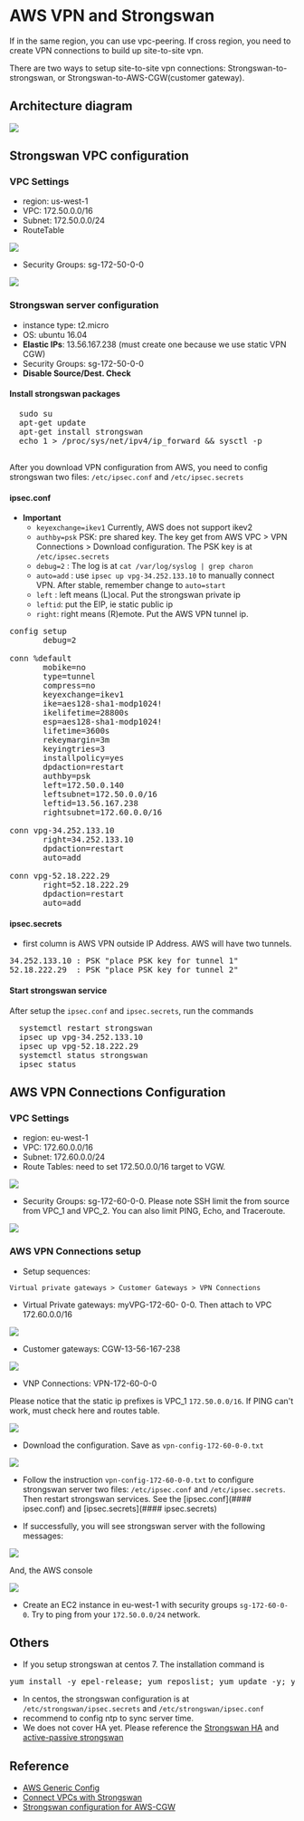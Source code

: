 # AWS VPN and Strongswan

If in the same region, you can use vpc-peering. If cross region, you need to create VPN connections to build up site-to-site vpn.

There are two ways to setup site-to-site vpn connections: Strongswan-to-strongswan, or Strongswan-to-AWS-CGW(customer gateway).

## Architecture diagram

![](/images/dg-strongswan.png)

## Strongswan VPC configuration

### VPC Settings
  * region: us-west-1
  * VPC: 172.50.0.0/16
  * Subnet: 172.50.0.0/24
  * RouteTable

  ![](/images/rtb-172-50-0-0.png)

  * Security Groups: sg-172-50-0-0

  ![](/images/sg-172-50-0-0.png)

### Strongswan server configuration
  * instance type: t2.micro
  * OS: ubuntu 16.04
  * **Elastic IPs**: 13.56.167.238 (must create one because we use static VPN CGW)
  * Security Groups: sg-172-50-0-0
  * **Disable Source/Dest. Check**

#### Install strongswan packages
  <pre>
  sudo su
  apt-get update
  apt-get install strongswan
  echo 1 > /proc/sys/net/ipv4/ip_forward && sysctl -p
  </pre>

After you download VPN configuration from AWS, you need to config strongswan two files: `/etc/ipsec.conf` and `/etc/ipsec.secrets`

#### ipsec.conf
   * **Important**
      * `keyexchange=ikev1` Currently, AWS does not support ikev2
      * `authby=psk` PSK: pre shared key. The key get from AWS VPC > VPN Connections > Download configuration. The PSK key is at `/etc/ipsec.secrets`
      * `debug=2` : The log is at `cat /var/log/syslog | grep charon`
      * `auto=add` : use `ipsec up vpg-34.252.133.10` to manually connect VPN. After stable, remember change to `auto=start`
      * `left` : left means (L)ocal. Put the strongswan private ip
      * `leftid`: put the EIP, ie static public ip
      * `right`: right means (R)emote. Put the AWS VPN tunnel ip.

<pre>
config setup
       debug=2

conn %default
       mobike=no
       type=tunnel
       compress=no
       keyexchange=ikev1
       ike=aes128-sha1-modp1024!
       ikelifetime=28800s
       esp=aes128-sha1-modp1024!
       lifetime=3600s
       rekeymargin=3m
       keyingtries=3
       installpolicy=yes
       dpdaction=restart
       authby=psk
       left=172.50.0.140
       leftsubnet=172.50.0.0/16
       leftid=13.56.167.238
       rightsubnet=172.60.0.0/16

conn vpg-34.252.133.10
       right=34.252.133.10
       dpdaction=restart
       auto=add

conn vpg-52.18.222.29
       right=52.18.222.29
       dpdaction=restart
       auto=add
</pre>

#### ipsec.secrets
   * first column is AWS VPN outside IP Address. AWS will have two tunnels.

<pre>
34.252.133.10 : PSK "place PSK key for tunnel 1"
52.18.222.29  : PSK "place PSK key for tunnel 2"
</pre>

#### Start strongswan service
 After setup the `ipsec.conf` and `ipsec.secrets`, run the commands

<pre>
  systemctl restart strongswan
  ipsec up vpg-34.252.133.10
  ipsec up vpg-52.18.222.29
  systemctl status strongswan
  ipsec status
</pre>

## AWS VPN Connections Configuration

### VPC Settings
  * region: eu-west-1
  * VPC: 172.60.0.0/16
  * Subnet: 172.60.0.0/24
  * Route Tables: need to set 172.50.0.0/16 target to VGW.

  ![](/images/rtb-172-60-0-0.png)

  * Security Groups: sg-172-60-0-0. Please note SSH limit the from source from VPC_1 and VPC_2. You can also limit PING, Echo, and Traceroute.

  ![](/images/sg-172-60-0-0.png)

### AWS VPN Connections setup

  * Setup sequences:

  `Virtual private gateways > Customer Gateways > VPN Connections`

  * Virtual Private gateways: myVPG-172-60-
0-0. Then attach to VPC 172.60.0.0/16

  ![](/images/vpg-172-60-0-0.png)

  * Customer gateways: CGW-13-56-167-238

  ![](/images/cgw-13-56-167-238.png)

  * VNP Connections: VPN-172-60-0-0

  Please notice that the static ip prefixes is VPC_1 `172.50.0.0/16`. If PING can't work, must check here and routes table.

  ![](/images/vpn-172-60-0-0.png)

   * Download the configuration. Save as `vpn-config-172-60-0-0.txt`

   ![](/images/vpn-config-download.png)

   * Follow the instruction `vpn-config-172-60-0-0.txt` to configure strongswan server two files: `/etc/ipsec.conf` and `/etc/ipsec.secrets`. Then restart strongswan services. See the [ipsec.conf](#### ipsec.conf) and [ipsec.secrets](#### ipsec.secrets)

   * If successfully, you will see strongswan server with the following messages:

   ![](/images/strongswan-status-screenshot.png)

   And, the AWS console

   ![](/images/vpn-status-screenshot.png)

   * Create an EC2 instance in eu-west-1 with security groups `sg-172-60-0-0`. Try to ping from your `172.50.0.0/24` network.

## Others
  * If you setup strongswan at centos 7. The installation command is

<pre>
yum install -y epel-release; yum reposlist; yum update -y; yum install -y strongswan vim ntp;
</pre>

  * In centos, the strongswan configuration is at `/etc/strongswan/ipsec.secrets` and `/etc/strongswan/ipsec.conf`
  * recommend to config ntp to sync server time.
  * We does not cover HA yet. Please reference the [Strongswan HA](https://wiki.strongswan.org/projects/strongswan/wiki/HighAvailability) and [active-passive strongswan](https://www.strongswan.org/testing/testresults/ha/active-passive/)


## Reference

* [AWS Generic Config](http://docs.aws.amazon.com/AmazonVPC/latest/NetworkAdminGuide/GenericConfig.html)
* [Connect VPCs with Strongswan]( https://asieira.github.io/connecting-aws-vpcs-with-strongswan.html)
* [Strongswan configuration for AWS-CGW](http://blog.xk72.com/post/155816502544/aws-vpc-vpn-strongswan-configuration)

